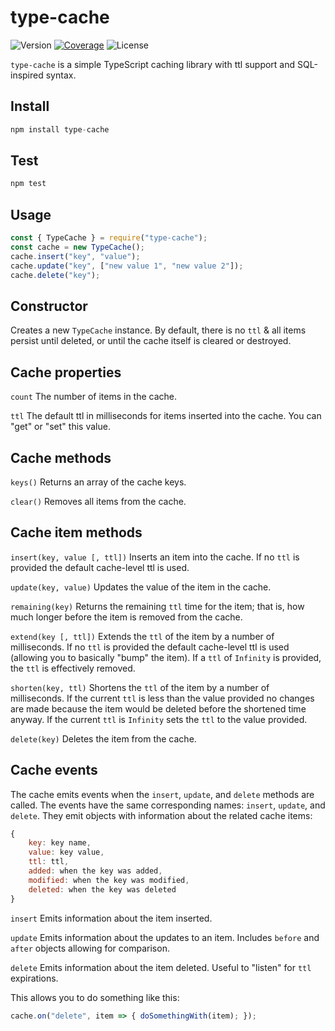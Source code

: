 # type-cache

![Version](https://img.shields.io/github/package-json/v/jamesbontempo/type-cache?color=blue) [![Coverage](https://codecov.io/gh/jamesbontempo/type-cache/branch/main/graph/badge.svg?token=199Q3V345I)](https://codecov.io/gh/jamesbontempo/type-cache) ![License](https://img.shields.io/github/license/jamesbontempo/type-cache?color=red)

`type-cache` is a simple TypeScript caching library with ttl support and SQL-inspired syntax.

## Install
```js
npm install type-cache
```
## Test
```js
npm test
```
## Usage
```js
const { TypeCache } = require("type-cache");
const cache = new TypeCache();
cache.insert("key", "value");
cache.update("key", ["new value 1", "new value 2"]);
cache.delete("key");
```
## Constructor
 Creates a new `TypeCache` instance. By default, there is no `ttl` & all items persist until deleted, or until the cache itself is cleared or destroyed.

## Cache properties
`count` The number of items in the cache.

`ttl` The default ttl in milliseconds for items inserted into the cache. You can "get" or "set" this value.

## Cache methods

`keys()` Returns an array of the cache keys.

`clear()` Removes all items from the cache.

## Cache item methods
`insert(key, value [, ttl])` Inserts an item into the cache. If no `ttl` is provided the default cache-level ttl is used.

`update(key, value)` Updates the value of the item in the cache.

`remaining(key)` Returns the remaining `ttl` time for the item; that is, how much longer before the item is removed from the cache.

`extend(key [, ttl])` Extends the `ttl` of the item by a number of milliseconds. If no `ttl` is provided the default cache-level ttl is used (allowing you to basically "bump" the item). If a `ttl` of `Infinity` is provided, the `ttl` is effectively removed.

`shorten(key, ttl)` Shortens the `ttl` of the item by a number of milliseconds. If the current `ttl` is less than the value provided no changes are made because the item would be deleted before the shortened time anyway. If the current `ttl` is `Infinity` sets the `ttl` to the value provided.

`delete(key)` Deletes the item from the cache.

## Cache events

The cache emits events when the `insert`, `update`, and `delete` methods are called. The events have the same corresponding names: `insert`, `update`, and `delete`. They emit objects with information about the related cache items:

```js
{
    key: key name,
    value: key value,
    ttl: ttl,
    added: when the key was added,
    modified: when the key was modified,
    deleted: when the key was deleted
}
```

`insert` Emits information about the item inserted.

`update` Emits information about the updates to an item. Includes `before` and `after` objects allowing for comparison.

`delete` Emits information about the item deleted. Useful to "listen" for `ttl` expirations.

This allows you to do something like this:
```js
cache.on("delete", item => { doSomethingWith(item); });
```